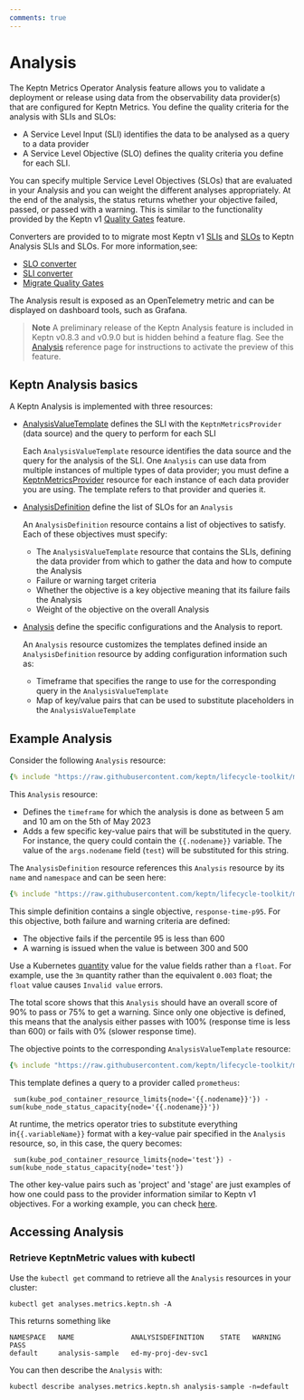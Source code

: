 ```yaml
---
comments: true
---
```


# Analysis

The Keptn Metrics Operator Analysis feature
allows you to validate a deployment or release
using data from the observability data provider(s)
that are configured for Keptn Metrics.
You define the quality criteria for the analysis with SLIs and SLOs:

* A Service Level Input (SLI) identifies the data to be analysed
  as a query to a data provider
* A Service Level Objective (SLO) defines the quality criteria
  you define for each SLI.

You can specify multiple Service Level Objectives (SLOs)
that are evaluated in your Analysis
and you can weight the different analyses appropriately.
At the end of the analysis,
the status returns whether your objective failed, passed,
or passed with a warning.
This is similar to the functionality provided by the Keptn v1
[Quality Gates](https://v1.keptn.sh/docs/1.0.x/define/quality-gates/)
feature.

Converters are provided to
to migrate most Keptn v1
[SLIs](https://v1.keptn.sh/docs/1.0.x/reference/files/sli/)
and
[SLOs](https://v1.keptn.sh/docs/1.0.x/reference/files/slo/)
to Keptn Analysis SLIs and SLOs.
For more information,see:

* [SLO converter](https://github.com/keptn/lifecycle-toolkit/blob/main/metrics-operator/converter/slo_converter.md#slo-converter)
* [SLI converter](https://github.com/keptn/lifecycle-toolkit/blob/main/metrics-operator/converter/sli_converter.md#sli-converter)
* [Migrate Quality Gates](../migrate/keptn/metrics-observe.md)

The Analysis result is exposed as an OpenTelemetry metric
and can be displayed on dashboard tools, such as Grafana.

> **Note** A preliminary release of the Keptn Analysis feature
  is included in Keptn v0.8.3 and v0.9.0 but is hidden behind a feature flag.
  See the
  [Analysis](../reference/crd-reference/analysis.md/#differences-between-versions)
  reference page for instructions to activate the preview of this feature.

## Keptn Analysis basics

A Keptn Analysis is implemented with three resources:

* [AnalysisValueTemplate](../reference/crd-reference/analysisvaluetemplate.md)
  defines the SLI with the `KeptnMetricsProvider` (data source)
  and the query to perform for each SLI

    Each `AnalysisValueTemplate` resource identifies the data source
    and the query for the analysis of the SLI.
    One `Analysis` can use data from multiple instances
    of multiple types of data provider;
    you must define a
    [KeptnMetricsProvider](../reference/crd-reference/metricsprovider.md)
    resource for each instance of each data provider you are using.
    The template refers to that provider and queries it.

* [AnalysisDefinition](../reference/crd-reference/analysisdefinition.md)
  define the list of SLOs for an `Analysis`

    An `AnalysisDefinition` resource contains a list of objectives to satisfy.
    Each of these objectives must specify:

    * The `AnalysisValueTemplate` resource that contains the SLIs,
      defining the data provider from which to gather the data
      and how to compute the Analysis
    * Failure or warning target criteria
    * Whether the objective is a key objective
      meaning that its failure fails the Analysis
    * Weight of the objective on the overall Analysis

* [Analysis](../reference/crd-reference/analysis.md)
  define the specific configurations and the Analysis to report.

    An `Analysis` resource customizes the templates
    defined inside an `AnalysisDefinition` resource
    by adding configuration information such as:

    * Timeframe that specifies the range to use
      for the corresponding query in the `AnalysisValueTemplate`
    * Map of key/value pairs that can be used
      to substitute placeholders in the `AnalysisValueTemplate`

## Example Analysis

Consider the following `Analysis` resource:

```yaml
{% include "https://raw.githubusercontent.com/keptn/lifecycle-toolkit/main/metrics-operator/config/samples/metrics_v1beta1_analysis.yaml" %}
```

This `Analysis` resource:

* Defines the `timeframe` for which the analysis is done
  as between 5 am and 10 am on the 5th of May 2023
* Adds a few specific key-value pairs that will be substituted in the query.
  For instance, the query could contain the `{{.nodename}}` variable.
  The value of the `args.nodename` field (`test`)
  will be substituted for this string.

The `AnalysisDefinition` resource references this `Analysis` resource
by its `name` and `namespace` and can be seen here:

```yaml
{% include "https://raw.githubusercontent.com/keptn/lifecycle-toolkit/main/metrics-operator/config/samples/metrics_v1beta1_analysisdefinition.yaml" %}
```

This simple definition contains a single objective, `response-time-p95`.
For this objective, both failure and warning criteria are defined:

* The objective fails if the percentile 95 is less than 600
* A warning is issued when the value is between 300 and 500

Use a Kubernetes
[quantity](https://kubernetes.io/docs/reference/kubernetes-api/common-definitions/quantity/)
value for the value fields rather than a `float`.
For example, use the `3m` quantity
rather than the equivalent `0.003` float;
the `float` value causes `Invalid value` errors.

The total score shows that this `Analysis`
should have an overall score of 90% to pass or 75% to get a warning.
Since only one objective is defined,
this means that the analysis either passes with 100%
(response time is less than 600)
or fails with 0% (slower response time).

The objective points to the corresponding `AnalysisValueTemplate` resource:

```yaml
{% include "https://raw.githubusercontent.com/keptn/lifecycle-toolkit/main/metrics-operator/config/samples/metrics_v1beta1_analysisvaluetemplate.yaml" %}
```

This template defines a query to a provider called `prometheus`:

```shell
 sum(kube_pod_container_resource_limits{node='{{.nodename}}'}) - sum(kube_node_status_capacity{node='{{.nodename}}'})
```

At runtime, the metrics operator tries to substitute
everything in`{{.variableName}}` format
with a key-value pair specified in the `Analysis` resource,
so, in this case, the query becomes:

```shell
 sum(kube_pod_container_resource_limits{node='test'}) - sum(kube_node_status_capacity{node='test'})
```

The other key-value pairs such as 'project' and 'stage' are just examples of how one could pass to the provider
information similar to Keptn v1 objectives.
For a working example, you can
check [here](https://github.com/keptn/lifecycle-toolkit/tree/main/test/chainsaw/testanalysis/analysis-controller-multiple-providers).

## Accessing Analysis

### Retrieve KeptnMetric values with kubectl

Use the `kubectl get` command to retrieve all the `Analysis` resources
in your cluster:

```shell
kubectl get analyses.metrics.keptn.sh -A

```

This returns something like

```shell
NAMESPACE   NAME              ANALYSISDEFINITION    STATE   WARNING   PASS
default     analysis-sample   ed-my-proj-dev-svc1
```

You can then describe the `Analysis` with:

```shell
kubectl describe analyses.metrics.keptn.sh analysis-sample -n=default
```
